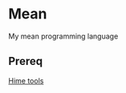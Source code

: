 # Mean
My mean programming language

## Prereq
[Hime tools](https://bitbucket.org/cenotelie/hime/downloads/hime-v3.4.0.zip)

